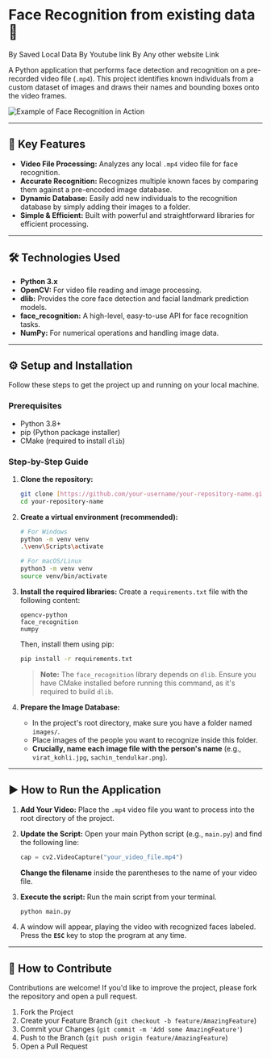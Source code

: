 # Face Recognition from existing data 🎥
By Saved Local Data
By Youtube link
By Any other website Link

A Python application that performs face detection and recognition on a pre-recorded video file (`.mp4`). This project identifies known individuals from a custom dataset of images and draws their names and bounding boxes onto the video frames.

![Example of Face Recognition in Action](https://i.imgur.com/3sFj7fG.png)

---

## 🌟 Key Features

* **Video File Processing:** Analyzes any local `.mp4` video file for face recognition.
* **Accurate Recognition:** Recognizes multiple known faces by comparing them against a pre-encoded image database.
* **Dynamic Database:** Easily add new individuals to the recognition database by simply adding their images to a folder.
* **Simple & Efficient:** Built with powerful and straightforward libraries for efficient processing.

---

## 🛠️ Technologies Used

* **Python 3.x**
* **OpenCV:** For video file reading and image processing.
* **dlib:** Provides the core face detection and facial landmark prediction models.
* **face\_recognition:** A high-level, easy-to-use API for face recognition tasks.
* **NumPy:** For numerical operations and handling image data.

---

## ⚙️ Setup and Installation

Follow these steps to get the project up and running on your local machine.

### **Prerequisites**

* Python 3.8+
* pip (Python package installer)
* CMake (required to install `dlib`)

### **Step-by-Step Guide**

1.  **Clone the repository:**
    ```bash
    git clone [https://github.com/your-username/your-repository-name.git](https://github.com/your-username/your-repository-name.git)
    cd your-repository-name
    ```

2.  **Create a virtual environment (recommended):**
    ```bash
    # For Windows
    python -m venv venv
    .\venv\Scripts\activate

    # For macOS/Linux
    python3 -m venv venv
    source venv/bin/activate
    ```

3.  **Install the required libraries:**
    Create a `requirements.txt` file with the following content:
    ```
    opencv-python
    face_recognition
    numpy
    ```
    Then, install them using pip:
    ```bash
    pip install -r requirements.txt
    ```
    > **Note:** The `face_recognition` library depends on `dlib`. Ensure you have CMake installed before running this command, as it's required to build `dlib`.

4.  **Prepare the Image Database:**
    * In the project's root directory, make sure you have a folder named `images/`.
    * Place images of the people you want to recognize inside this folder.
    * **Crucially, name each image file with the person's name** (e.g., `virat_kohli.jpg`, `sachin_tendulkar.png`).

---

## ▶️ How to Run the Application

1.  **Add Your Video:** Place the `.mp4` video file you want to process into the root directory of the project.

2.  **Update the Script:** Open your main Python script (e.g., `main.py`) and find the following line:
    ```python
    cap = cv2.VideoCapture("your_video_file.mp4")
    ```
    **Change the filename** inside the parentheses to the name of your video file.

3.  **Execute the script:** Run the main script from your terminal.
    ```bash
    python main.py
    ```

4.  A window will appear, playing the video with recognized faces labeled. Press the **`ESC`** key to stop the program at any time.

---

## 🤝 How to Contribute

Contributions are welcome! If you'd like to improve the project, please fork the repository and open a pull request.

1.  Fork the Project
2.  Create your Feature Branch (`git checkout -b feature/AmazingFeature`)
3.  Commit your Changes (`git commit -m 'Add some AmazingFeature'`)
4.  Push to the Branch (`git push origin feature/AmazingFeature`)
5.  Open a Pull Request
